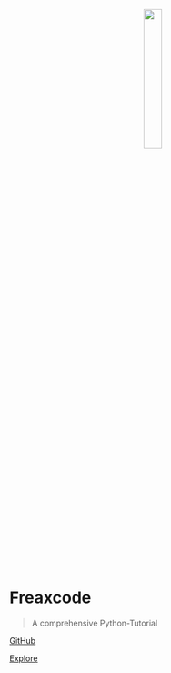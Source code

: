 <p align='center'> <a href="www.github.com/organizations/Freaxcode"> <img class="intro" width="25%" src="https://images.unsplash.com/photo-1542831371-29b0f74f9713?ixlib=rb-1.2.1&q=80&fm=jpg&crop=entropy&cs=tinysrgb&dl=florian-olivo-4hbJ-eymZ1o-unsplash.jpg" ></a></p>


# Freaxcode
> A comprehensive Python-Tutorial



[GitHub](https://github.com/Git-Ankitraj/Python-tutorial/)
  
[Explore](#)
